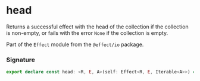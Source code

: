 # head

Returns a successful effect with the head of the collection if the collection
is non-empty, or fails with the error `None` if the collection is empty.

Part of the `Effect` module from the `@effect/io` package.

### Signature

```typescript
export declare const head: <R, E, A>(self: Effect<R, E, Iterable<A>>) => Effect<R, Option.Option<E>, A>
```
